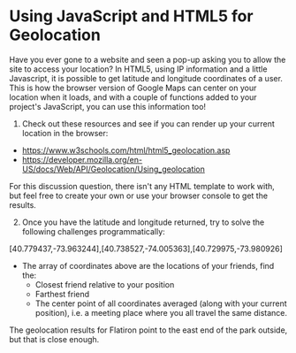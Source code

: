 # Using JavaScript and HTML5 for Geolocation

Have you ever gone to a website and seen a pop-up asking you to allow the site to access your location?  In HTML5, using IP information and a little Javascript, it is possible to get latitude and longitude coordinates of a user.  This is how the browser version of Google Maps can center on your location when it loads, and with a couple of functions added to your project's JavaScript, you can use this information too!

1) Check out these resources and see if you can render up your current location in the browser:

- https://www.w3schools.com/html/html5_geolocation.asp
- https://developer.mozilla.org/en-US/docs/Web/API/Geolocation/Using_geolocation

For this discussion question, there isn't any HTML template to work with, but feel free to create your own or use your browser console to get the results.  

2) Once you have the latitude and longitude returned, try to solve the following challenges programmatically:

[40.779437,-73.963244],[40.738527,-74.005363],[40.729975,-73.980926]
- The array of coordinates above are the locations of your friends, find the:
  - Closest friend relative to your position
  - Farthest friend
  - The center point of all coordinates averaged (along with your current position), i.e. a meeting place where you all travel the same distance.

The geolocation results for Flatiron point to the east end of the park outside, but that is close enough.
